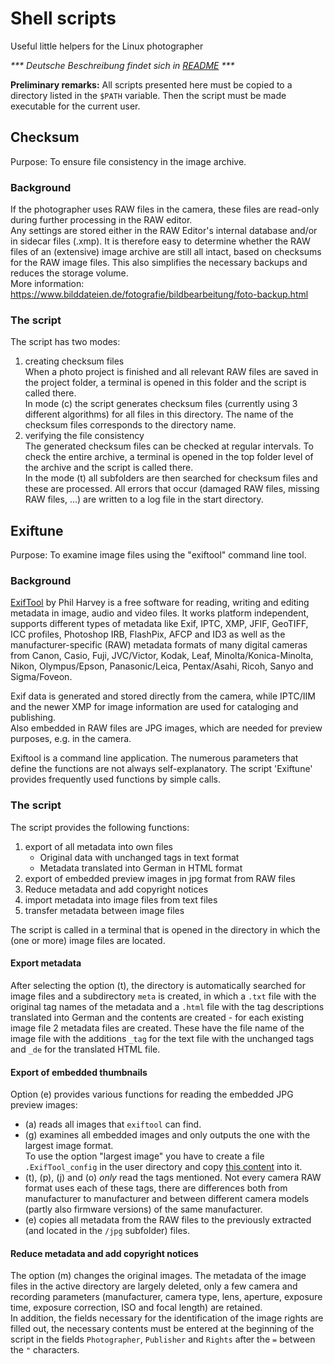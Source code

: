 # Shell scripts
Useful little helpers for the Linux photographer

_*** Deutsche Beschreibung findet sich in [README](README.md) ***_

__Preliminary remarks:__ All scripts presented here must be copied to a directory listed in the `$PATH` variable. Then the script must be made executable for the current user.

## Checksum
Purpose: To ensure file consistency in the image archive.

### Background
If the photographer uses RAW files in the camera, these files are read-only during further processing in the RAW editor.     
Any settings are stored either in the RAW Editor's internal database and/or in sidecar files (.xmp). It is therefore easy to determine whether the RAW files of an (extensive) image archive are still all intact, based on checksums for the RAW image files. This also simplifies the necessary backups and reduces the storage volume.    
More information: https://www.bilddateien.de/fotografie/bildbearbeitung/foto-backup.html

### The script
The script has two modes:

1. creating checksum files    
When a photo project is finished and all relevant RAW files are saved in the project folder, a terminal is opened in this folder and the script is called there.     
In mode (c) the script generates checksum files (currently using 3 different algorithms) for all files in this directory. The name of the checksum files corresponds to the directory name.
1. verifying the file consistency    
The generated checksum files can be checked at regular intervals. To check the entire archive, a terminal is opened in the top folder level of the archive and the script is called there.    
In the mode (t) all subfolders are then searched for checksum files and these are processed. All errors that occur (damaged RAW files, missing RAW files, ...) are written to a log file in the start directory.   


## Exiftune
Purpose: To examine image files using the "exiftool" command line tool.

### Background    
[ExifTool](https://www.sno.phy.queensu.ca/~phil/exiftool/) by Phil Harvey is a free software for reading, writing and editing metadata in image, audio and video files. It works platform independent, supports different types of metadata like Exif, IPTC, XMP, JFIF, GeoTIFF, ICC profiles, Photoshop IRB, FlashPix, AFCP and ID3 as well as the manufacturer-specific (RAW) metadata formats of many digital cameras from Canon, Casio, Fuji, JVC/Victor, Kodak, Leaf, Minolta/Konica-Minolta, Nikon, Olympus/Epson, Panasonic/Leica, Pentax/Asahi, Ricoh, Sanyo and Sigma/Foveon. 

Exif data is generated and stored directly from the camera, while IPTC/IIM and the newer XMP for image information are used for cataloging and publishing.      
Also embedded in RAW files are JPG images, which are needed for preview purposes, e.g. in the camera.

Exiftool is a command line application. The numerous parameters that define the functions are not always self-explanatory. The script 'Exiftune' provides frequently used functions by simple calls.

### The script    
The script provides the following functions:

1. export of all metadata into own files
    - Original data with unchanged tags in text format
    - Metadata translated into German in HTML format
1. export of embedded preview images in jpg format from RAW files
1. Reduce metadata and add copyright notices
1. import metadata into image files from text files
1. transfer metadata between image files

The script is called in a terminal that is opened in the directory in which the (one or more) image files are located.

#### Export metadata
After selecting the option (t), the directory is automatically searched for image files and a subdirectory `meta` is created, in which a `.txt` file with the original tag names of the metadata and a `.html` file with the tag descriptions translated into German and the contents are created - for each existing image file 2 metadata files are created. These have the file name of the image file with the additions `_tag` for the text file with the unchanged tags and `_de` for the translated HTML file.

#### Export of embedded thumbnails
Option (e) provides various functions for reading the embedded JPG preview images:

- (a) reads all images that `exiftool` can find.
- (g) examines all embedded images and only outputs the one with the largest image format.    
To use the option "largest image" you have to create a file `.ExifTool_config` in the user directory and copy [this content](https://owl.phy.queensu.ca/~phil/exiftool/config.html) into it.
- (t), (p), (j) and (o) _only_ read the tags mentioned. Not every camera RAW format uses each of these tags, there are differences both from manufacturer to manufacturer and between different camera models (partly also firmware versions) of the same manufacturer.
- (e) copies all metadata from the RAW files to the previously extracted (and located in the `/jpg` subfolder) files.

#### Reduce metadata and add copyright notices
The option (m) changes the original images. The metadata of the image files in the active directory are largely deleted, only a few camera and recording parameters (manufacturer, camera type, lens, aperture, exposure time, exposure correction, ISO and focal length) are retained.     
In addition, the fields necessary for the identification of the image rights are filled out, the necessary contents must be entered at the beginning of the script in the fields `Photographer`, `Publisher` and `Rights` after the `=` between the `"` characters. 
